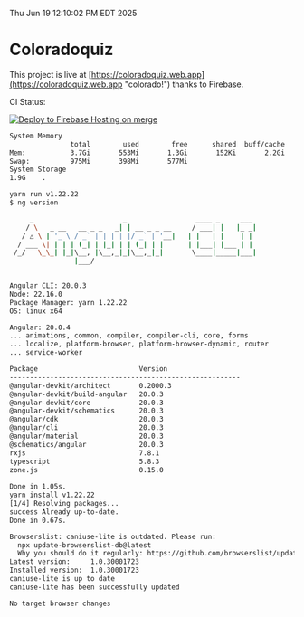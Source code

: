 Thu Jun 19 12:10:02 PM EDT 2025

# Coloradoquiz


This project is live at [https://coloradoquiz.web.app](https://coloradoquiz.web.app "colorado!") thanks to Firebase.

CI Status: 

[![Deploy to Firebase Hosting on merge](https://github.com/teamkushal/coloradoquiz/actions/workflows/firebase-hosting-merge.yml/badge.svg)](https://github.com/teamkushal/coloradoquiz/actions/workflows/firebase-hosting-merge.yml)

```bash
System Memory
               total        used        free      shared  buff/cache   available
Mem:           3.7Gi       553Mi       1.3Gi       152Ki       2.2Gi       3.2Gi
Swap:          975Mi       398Mi       577Mi
System Storage
1.9G	.
```
```bash
yarn run v1.22.22
$ ng version

     _                      _                 ____ _     ___
    / \   _ __   __ _ _   _| | __ _ _ __     / ___| |   |_ _|
   / △ \ | '_ \ / _` | | | | |/ _` | '__|   | |   | |    | |
  / ___ \| | | | (_| | |_| | | (_| | |      | |___| |___ | |
 /_/   \_\_| |_|\__, |\__,_|_|\__,_|_|       \____|_____|___|
                |___/
    

Angular CLI: 20.0.3
Node: 22.16.0
Package Manager: yarn 1.22.22
OS: linux x64

Angular: 20.0.4
... animations, common, compiler, compiler-cli, core, forms
... localize, platform-browser, platform-browser-dynamic, router
... service-worker

Package                         Version
---------------------------------------------------------
@angular-devkit/architect       0.2000.3
@angular-devkit/build-angular   20.0.3
@angular-devkit/core            20.0.3
@angular-devkit/schematics      20.0.3
@angular/cdk                    20.0.3
@angular/cli                    20.0.3
@angular/material               20.0.3
@schematics/angular             20.0.3
rxjs                            7.8.1
typescript                      5.8.3
zone.js                         0.15.0
    
Done in 1.05s.
yarn install v1.22.22
[1/4] Resolving packages...
success Already up-to-date.
Done in 0.67s.
```
```bash
Browserslist: caniuse-lite is outdated. Please run:
  npx update-browserslist-db@latest
  Why you should do it regularly: https://github.com/browserslist/update-db#readme
Latest version:     1.0.30001723
Installed version:  1.0.30001723
caniuse-lite is up to date
caniuse-lite has been successfully updated

No target browser changes
```
```bash
